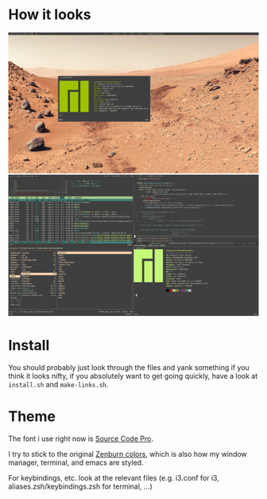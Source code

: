 # How it looks
![Screenshot of my dotfiles in action](screen-clean.png?raw=true)
![Screenshot of my dotfiles in action](screen-dirty.png?raw=true)

# Install
You should probably just look through the files and yank something if
you think it looks nifty, if you absolutely want to get going quickly,
have a look at `install.sh` and `make-links.sh`.

# Theme
The font i use right now is [Source Code Pro](https://github.com/adobe-fonts/source-code-pro).

I try to stick to the
original [Zenburn colors](http://kippura.org/zenburnpage/), which is
also how my window manager, terminal, and emacs are styled.

For keybindings, etc. look at the relevant files (e.g. i3.conf for i3,
aliases.zsh/keybindings.zsh for terminal, ...)
